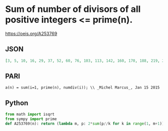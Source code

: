 # Sum of number of divisors of all positive integers <\= prime\(n\)\.
https://oeis.org/A253769
## JSON
```JSON
[3, 5, 10, 16, 29, 37, 52, 60, 76, 103, 113, 142, 160, 170, 188, 219, 249, 263, 294, 314, 328, 358, 379, 413, 461, 484, 494, 516, 530, 554, 637, 659, 697, 707, 768, 782, 822, 858, 878, 919, 953, 973, 1033, 1049, 1072, 1086, 1168, 1240, 1267, 1281, 1307, 1343, 1365, 1423, 1468, 1504, 1544, 1562, 1604, 1632, 1642, 1709]
```
## PARI
```PARI
a(n) = sum(i=1, prime(n), numdiv(i)); \\ _Michel Marcus_, Jan 15 2015
```
## Python
```Python
from math import isqrt
from sympy import prime
def A253769(n): return (lambda m, p: 2*sum(p//k for k in range(1, m+1))-m*m)(isqrt(prime(n)),prime(n)) # _Chai Wah Wu_, Oct 09 2021
```
